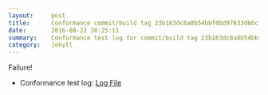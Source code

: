 ```yaml
---
layout:     post
title:      Conformance commit/build tag 23b163dc8a8b54bbf0bd97833d66cf1caae0dc52
date:       2016-08-22 20:25:11
summary:    Conformance test log for commit/build tag 23b163dc8a8b54bbf0bd97833d66cf1caae0dc52.
category:   jekyll
---
```


Failure!

- Conformance test log: [Log File](http://s3-us-west-2.amazonaws.com/kraken-e2e-logs/conformance/61/build-log.txt)
